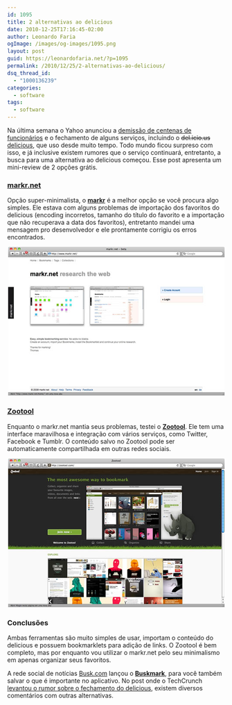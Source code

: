 ```yaml
---
id: 1095
title: 2 alternativas ao delicious
date: 2010-12-25T17:16:45-02:00
author: Leonardo Faria
ogImage: /images/og-images/1095.png
layout: post
guid: https://leonardofaria.net/?p=1095
permalink: /2010/12/25/2-alternativas-ao-delicious/
dsq_thread_id:
  - "1000136239"
categories:
  - software
tags:
  - software
---
```

Na última semana o Yahoo anunciou a [demissão de centenas de funcionários](http://www.reuters.com/article/idUSN1429093520101215) e o fechamento de alguns serviços, incluindo o <s>del.icio.us</s> [delicious](http://www.delicious.com/), que uso desde muito tempo. Todo mundo ficou surpreso com isso, e já inclusive existem rumores que o serviço continuará, entretanto, a busca para uma alternativa ao delicious começou. Esse post apresenta um mini-review de 2 opções grátis.

### [markr.net](http://www.markr.net/)

Opção super-minimalista, o [**markr**](http://www.markr.net/) é a melhor opção se você procura algo simples. Ele estava com alguns problemas de importação dos favoritos do delicious (encoding incorretos, tamanho do título do favorito e a importação que não recuperava a data dos favoritos), entretanto mandei uma mensagem pro desenvolvedor e ele prontamente corrigiu os erros encontrados. 

<center>
  <a href="http://www.markr.net"><img src="/wp-content/uploads/2010/12/markr.jpg" alt="markr" title="markr" /></a>
</center>

### [Zootool](http://zootool.com/)

Enquanto o markr.net mantia seus problemas, testei o [**Zootool**](http://zootool.com/). Ele tem uma interface maravilhosa e integração com vários serviços, como Twitter, Facebook e Tumblr. O conteúdo salvo no Zootool pode ser automaticamente compartilhada em outras redes sociais. 

<center>
  <a href="http://zootool.com/"><img src="/wp-content/uploads/2010/12/zootool.jpg" alt="zootool" title="zootool"  /></a>
</center>

### Conclusões

Ambas ferramentas são muito simples de usar, importam o conteúdo do delicious e possuem bookmarklets para adição de links. O Zootool é bem completo, mas por enquanto vou utilizar o markr.net pelo seu minimalismo em apenas organizar seus favoritos.

A rede social de notícias [Busk.com](http://busk.com) lançou o [**Buskmark**](http://busk.com/buskmark), para você também salvar o que é importante no aplicativo. No post onde o TechCrunch [levantou o rumor sobre o fechamento do delicious](http://techcrunch.com/2010/12/16/is-yahoo-shutting-down-del-icio-us/), existem diversos comentários com outras alternativas.
